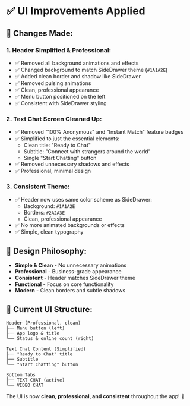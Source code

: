 # ✅ **UI Improvements Applied**

## 🎯 **Changes Made:**

### 1. **Header Simplified & Professional:**
- ✅ Removed all background animations and effects
- ✅ Changed background to match SideDrawer theme (`#1A1A2E`)
- ✅ Added clean border and shadow like SideDrawer
- ✅ Removed pulsing animations
- ✅ Clean, professional appearance
- ✅ Menu button positioned on the left
- ✅ Consistent with SideDrawer styling

### 2. **Text Chat Screen Cleaned Up:**
- ✅ Removed "100% Anonymous" and "Instant Match" feature badges
- ✅ Simplified to just the essential elements:
  - Clean title: "Ready to Chat"
  - Subtitle: "Connect with strangers around the world"
  - Single "Start Chatting" button
- ✅ Removed unnecessary shadows and effects
- ✅ Professional, minimal design

### 3. **Consistent Theme:**
- ✅ Header now uses same color scheme as SideDrawer:
  - Background: `#1A1A2E`
  - Borders: `#2A2A3E`
  - Clean, professional appearance
- ✅ No more animated backgrounds or effects
- ✅ Simple, clean typography

## 🎨 **Design Philosophy:**
- **Simple & Clean** - No unnecessary animations
- **Professional** - Business-grade appearance
- **Consistent** - Header matches SideDrawer theme
- **Functional** - Focus on core functionality
- **Modern** - Clean borders and subtle shadows

## 📱 **Current UI Structure:**
```
Header (Professional, clean)
├── Menu button (left)
├── App logo & title
└── Status & online count (right)

Text Chat Content (Simplified)
├── "Ready to Chat" title
├── Subtitle
└── "Start Chatting" button

Bottom Tabs
├── TEXT CHAT (active)
└── VIDEO CHAT
```

The UI is now **clean, professional, and consistent** throughout the app! 🎉
